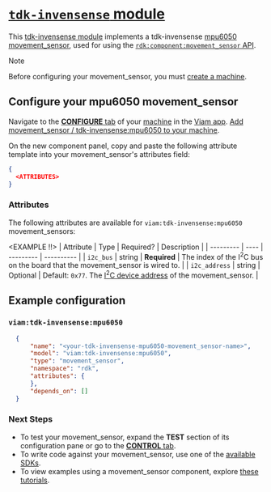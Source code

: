 # [`tdk-invensense` module](https://github.com/viam-modules/tdk-invensense)

This [tdk-invensense module](https://app.viam.com/module/viam/tdk-invensense) implements a tdk-invensense [mpu6050 movement_sensor](<LINK TO HARDWARE>), used for <DESCRIPTION> using the [`rdk:component:movement_sensor` API](https://docs.viam.com/appendix/apis/components/movement_sensor/).

> [!NOTE]
> Before configuring your movement_sensor, you must [create a machine](https://docs.viam.com/cloud/machines/#add-a-new-machine).

## Configure your mpu6050 movement_sensor

Navigate to the [**CONFIGURE** tab](https://docs.viam.com/configure/) of your [machine](https://docs.viam.com/fleet/machines/) in the [Viam app](https://app.viam.com/).
[Add movement_sensor / tdk-invensense:mpu6050 to your machine](https://docs.viam.com/configure/#components).

On the new component panel, copy and paste the following attribute template into your movement_sensor's attributes field:

```json
{
  <ATTRIBUTES>
}
```

### Attributes

The following attributes are available for `viam:tdk-invensense:mpu6050` movement_sensors:

<EXAMPLE !!>
| Attribute | Type | Required? | Description |
| --------- | ---- | --------- | ----------  |
| `i2c_bus` | string | **Required** | The index of the I<sup>2</sup>C bus on the board that the movement_sensor is wired to. |
| `i2c_address` | string | Optional | Default: `0x77`. The [I<sup>2</sup>C device address](https://learn.adafruit.com/i2c-addresses/overview) of the movement_sensor. |

## Example configuration

### `viam:tdk-invensense:mpu6050`
```json
  {
      "name": "<your-tdk-invensense-mpu6050-movement_sensor-name>",
      "model": "viam:tdk-invensense:mpu6050",
      "type": "movement_sensor",
      "namespace": "rdk",
      "attributes": {
      },
      "depends_on": []
  }
```

### Next Steps
- To test your movement_sensor, expand the **TEST** section of its configuration pane or go to the [**CONTROL** tab](https://docs.viam.com/fleet/control/).
- To write code against your movement_sensor, use one of the [available SDKs](https://docs.viam.com/sdks/).
- To view examples using a movement_sensor component, explore [these tutorials](https://docs.viam.com/tutorials/).